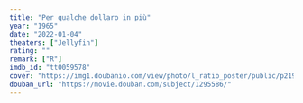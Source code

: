```yaml
---
title: "Per qualche dollaro in più"
year: "1965"
date: "2022-01-04"
theaters: ["Jellyfin"]
rating: ""
remark: ["R"]
imdb_id: "tt0059578"
cover: "https://img1.doubanio.com/view/photo/l_ratio_poster/public/p2191195219.jpg"
douban_url: "https://movie.douban.com/subject/1295586/"
---
```

